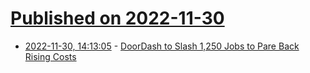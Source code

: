 # [Published on 2022-11-30](index.md)

* [2022-11-30, 14:13:05](https://news.ycombinator.com/item?id=33800997) - [DoorDash to Slash 1,250 Jobs to Pare Back Rising Costs](https://www.bloomberg.com/news/articles/2022-11-30/doordash-to-slash-over-1-200-jobs-to-scale-back-rising-costs)
